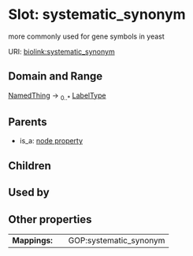 
# Slot: systematic_synonym


more commonly used for gene symbols in yeast

URI: [biolink:systematic_synonym](https://w3id.org/biolink/vocab/systematic_synonym)


## Domain and Range

[NamedThing](NamedThing.md) &#8594;  <sub>0..*</sub> [LabelType](types/LabelType.md)

## Parents

 *  is_a: [node property](node_property.md)

## Children


## Used by


## Other properties

|  |  |  |
| --- | --- | --- |
| **Mappings:** | | GOP:systematic_synonym |

